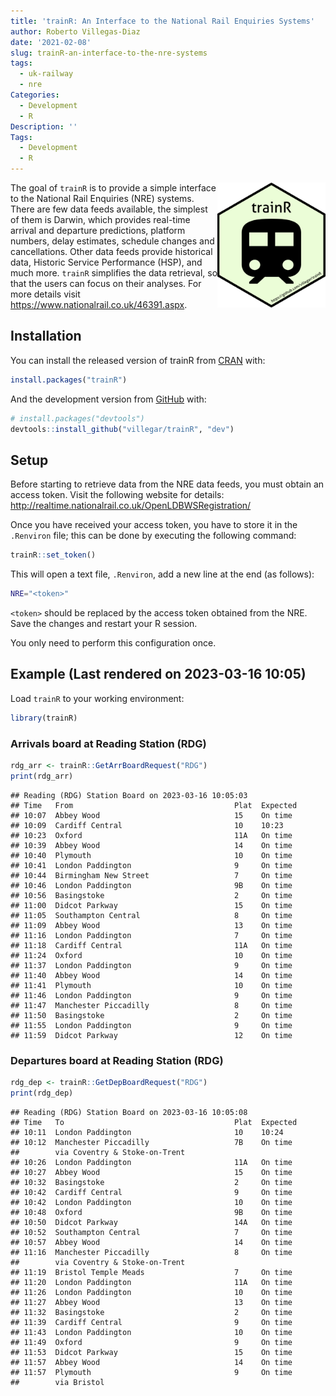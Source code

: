 ```yaml
---
title: 'trainR: An Interface to the National Rail Enquiries Systems'
author: Roberto Villegas-Diaz
date: '2021-02-08'
slug: trainR-an-interface-to-the-nre-systems
tags:
  - uk-railway
  - nre
Categories:
  - Development
  - R
Description: ''
Tags:
  - Development
  - R
---
```


<img src="https://raw.githubusercontent.com/villegar/trainR/main/inst/images/logo.png" alt="logo" align="right" height=200px/>

The goal of `trainR` is to provide a simple interface to the 
National Rail Enquiries (NRE) systems. There are few data feeds 
available, the simplest of them is Darwin, which provides real-time 
arrival and departure predictions, platform numbers, delay estimates, 
schedule changes and cancellations. Other data feeds provide historical 
data, Historic Service Performance (HSP), and much more. `trainR` 
simplifies the data retrieval, so that the users can focus on their 
analyses. For more details visit 
https://www.nationalrail.co.uk/46391.aspx.

## Installation

You can install the released version of trainR from [CRAN](https://CRAN.R-project.org) with:

``` r
install.packages("trainR")
```

And the development version from [GitHub](https://github.com/) with:

``` r
# install.packages("devtools")
devtools::install_github("villegar/trainR", "dev")
```

## Setup
Before starting to retrieve data from the NRE data feeds, you must obtain an access token. 
Visit the following website for details: http://realtime.nationalrail.co.uk/OpenLDBWSRegistration/

Once you have received your access token, you have to store it in the `.Renviron` file; this can be 
done by executing the following command:


```r
trainR::set_token()
```

This will open a text file, `.Renviron`, add a new line at the end (as follows):

```bash
NRE="<token>"
```

`<token>` should be replaced by the access token obtained from the NRE. Save the changes and restart 
your R session.

You only need to perform this configuration once.

## Example (Last rendered on 2023-03-16 10:05)

Load `trainR` to your working environment:

```r
library(trainR)
```

### Arrivals board at Reading Station (RDG)


```r
rdg_arr <- trainR::GetArrBoardRequest("RDG")
print(rdg_arr)
```

```
## Reading (RDG) Station Board on 2023-03-16 10:05:03
## Time   From                                    Plat  Expected
## 10:07  Abbey Wood                              15    On time
## 10:09  Cardiff Central                         10    10:23
## 10:23  Oxford                                  11A   On time
## 10:39  Abbey Wood                              14    On time
## 10:40  Plymouth                                10    On time
## 10:41  London Paddington                       9     On time
## 10:44  Birmingham New Street                   7     On time
## 10:46  London Paddington                       9B    On time
## 10:56  Basingstoke                             2     On time
## 11:00  Didcot Parkway                          15    On time
## 11:05  Southampton Central                     8     On time
## 11:09  Abbey Wood                              13    On time
## 11:16  London Paddington                       7     On time
## 11:18  Cardiff Central                         11A   On time
## 11:24  Oxford                                  10    On time
## 11:37  London Paddington                       9     On time
## 11:40  Abbey Wood                              14    On time
## 11:41  Plymouth                                10    On time
## 11:46  London Paddington                       9     On time
## 11:47  Manchester Piccadilly                   8     On time
## 11:50  Basingstoke                             2     On time
## 11:55  London Paddington                       9     On time
## 11:59  Didcot Parkway                          12    On time
```

### Departures board at Reading Station (RDG)


```r
rdg_dep <- trainR::GetDepBoardRequest("RDG")
print(rdg_dep)
```

```
## Reading (RDG) Station Board on 2023-03-16 10:05:08
## Time   To                                      Plat  Expected
## 10:11  London Paddington                       10    10:24
## 10:12  Manchester Piccadilly                   7B    On time
##        via Coventry & Stoke-on-Trent           
## 10:26  London Paddington                       11A   On time
## 10:27  Abbey Wood                              15    On time
## 10:32  Basingstoke                             2     On time
## 10:42  Cardiff Central                         9     On time
## 10:42  London Paddington                       10    On time
## 10:48  Oxford                                  9B    On time
## 10:50  Didcot Parkway                          14A   On time
## 10:52  Southampton Central                     7     On time
## 10:57  Abbey Wood                              14    On time
## 11:16  Manchester Piccadilly                   8     On time
##        via Coventry & Stoke-on-Trent           
## 11:19  Bristol Temple Meads                    7     On time
## 11:20  London Paddington                       11A   On time
## 11:26  London Paddington                       10    On time
## 11:27  Abbey Wood                              13    On time
## 11:32  Basingstoke                             2     On time
## 11:39  Cardiff Central                         9     On time
## 11:43  London Paddington                       10    On time
## 11:49  Oxford                                  9     On time
## 11:53  Didcot Parkway                          15    On time
## 11:57  Abbey Wood                              14    On time
## 11:57  Plymouth                                9     On time
##        via Bristol
```

